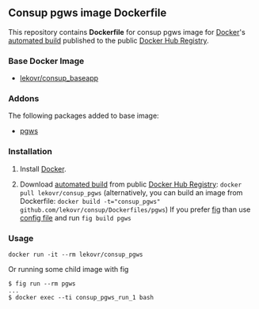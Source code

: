 ## Consup pgws image Dockerfile

This repository contains **Dockerfile** for consup pgws image
for [Docker](https://www.docker.com/)'s [automated build](https://registry.hub.docker.com/u/lekovr/consup_nginx/) 
published to the public [Docker Hub Registry](https://registry.hub.docker.com/).


### Base Docker Image

* [lekovr/consup_baseapp](https://registry.hub.docker.com/u/lekovr/consup_baseapp/)

### Addons

The following packages added to base image:

* [pgws](http://pgws.jast.ru/)

### Installation

1. Install [Docker](https://www.docker.com/).

2. Download [automated build](https://registry.hub.docker.com/u/lekovr/consup_pgws/) from public
 [Docker Hub Registry](https://registry.hub.docker.com/): `docker pull lekovr/consup_pgws`
   (alternatively, you can build an image from Dockerfile: `docker build -t="consup_pgws" github.com/lekovr/consup/Dockerfiles/pgws`)
   If you prefer [fig](http://www.fig.sh) than use [config file](https://github.com/LeKovr/consup/fig.yml) and run `fig build pgws`

### Usage

    docker run -it --rm lekovr/consup_pgws

Or running some child image with fig

    $ fig run --rm pgws
    ...
    $ docker exec --ti consup_pgws_run_1 bash
